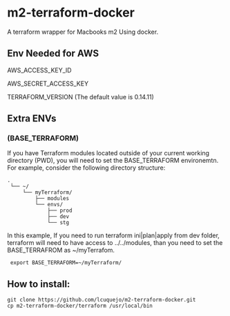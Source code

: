 # m2-terraform-docker
A terraform wrapper for Macbooks m2 Using docker.

## Env Needed for AWS
AWS_ACCESS_KEY_ID

AWS_SECRET_ACCESS_KEY

TERRAFORM_VERSION (The default value is 0.14.11)

## Extra ENVs
### (BASE_TERRAFORM)
If you have Terraform modules located outside of your current working directory (PWD), you will need to set the BASE_TERRAFORM environemtn. For example, consider the following directory structure:
```
.
 └── ~/
     └── myTerraform/
         ├── modules
         └── envs/
             ├── prod
             ├── dev
             └── stg
```
 In this example, If you need to run terraform ini|plan|apply from dev folder, terraform will need to have access to ../../modules, than you need to set the BASE_TERRAFROM as ~/myTerrafom.

```
 export BASE_TERRAFORM=~/myTerraform/
``` 

## How to install:
```
git clone https://github.com/lcuquejo/m2-terraform-docker.git
cp m2-terraform-docker/terraform /usr/local/bin
```

